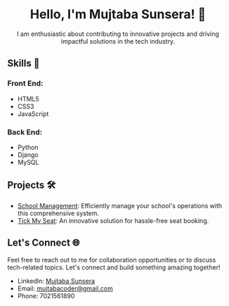 <div align="center">
  <h1>Hello, I'm Mujtaba Sunsera! 👋</h1>
  <p> I am enthusiastic about contributing to innovative projects and driving impactful solutions in the tech industry.</p>
</div>

## Skills 🚀

### Front End:
- HTML5
- CSS3
- JavaScript

### Back End:
- Python
- Django
- MySQL

## Projects 🛠️

- [School Management](https://github.com/MujtabaCoder/School-Management-.git): Efficiently manage your school's operations with this comprehensive system.
- [Tick My Seat](https://github.com/MujtabaCoder/Tick-my-seat-.git): An innovative solution for hassle-free seat booking.

## Let's Connect 🌐

Feel free to reach out to me for collaboration opportunities or to discuss tech-related topics. Let's connect and build something amazing together!

- LinkedIn: [Mujtaba Sunsera](linkedin.com/in/mujtaba-sunsera)
- Email: mujtabacoder@gmail.com
- Phone: 7021561890

